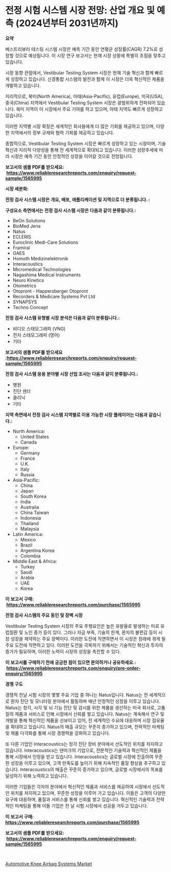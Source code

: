 <p><h1>전정 시험 시스템 시장 전망: 산업 개요 및 예측 (2024년부터 2031년까지)</h1></p><p><strong>요약</strong></p>
<p><p>베스트리뷰러 테스팅 시스템 시장은 예측 기간 동안 연평균 성장률(CAGR) 7.2%로 성장할 것으로 예상됩니다. 이 시장 연구 보고서는 현재 시장 상황에 특별히 초점을 맞추고 있습니다.</p><p>시장 동향 관점에서, Vestibular Testing System 시장은 현재 기술 혁신과 함께 빠르게 성장하고 있습니다. 신경통합 시스템의 발전과 함께 이 시장은 더욱 혁신적인 제품을 개발하고 있습니다.</p><p>지리적으로, 북미(North America), 아태(Asia-Pacific), 유럽(Europe), 미국(USA), 중국(China) 지역에서 Vestibular Testing System 시장은 광범위하게 전파되어 있습니다. 북미 지역이 이 시장에서 주요 기여를 하고 있으며, 아태 지역도 빠르게 성장하고 있습니다.</p><p>이러한 지역별 시장 확장은 세계적인 회사들에게 더 많은 기회를 제공하고 있으며, 다양한 지역에서의 정부 규제와 협력 기회를 제공하고 있습니다.</p><p>종합적으로, Vestibular Testing System 시장은 빠르게 성장하고 있는 시장이며, 기술 혁신과 지리적 다양성을 통해 전 세계적으로 확대되고 있습니다. 이러한 성장추세에 따라 시장은 예측 기간 동안 안정적인 성장을 이어갈 것으로 전망됩니다.</p></p>
<p><strong>보고서의 샘플 PDF를 받으세요: &nbsp;<a href="https://www.reliableresearchreports.com/enquiry/request-sample/1565995">https://www.reliableresearchreports.com/enquiry/request-sample/1565995</a></strong></p>
<p><strong>시장 세분화:</strong></p>
<p><strong> 전정 검사 시스템 시장은 개요, 배포, 애플리케이션 및 지역으로 더 분류됩니다. :</strong></p>
<p><strong>구성요소 측면에서는 전정 검사 시스템 시장은 다음과 같이 분류됩니다.:</strong></p>
<p><ul><li>BeOn Solutions</li><li>BioMed Jena</li><li>Natus</li><li>ECLERIS</li><li>Euroclinic Medi-Care Solutions</li><li>Framiral</li><li>GAES</li><li>Homoth Medizinelektronik</li><li>Interacoustics</li><li>Micromedical Technologies</li><li>Nagashima Medical Instruments</li><li>Neuro Kinetics</li><li>Otometrics</li><li>Otopront - Happersberger Otopront</li><li>Recorders & Medicare Systems Pvt Ltd</li><li>SYNAPSYS</li><li>Techno Concept</li></ul></p>
<p><strong> 전정 검사 시스템 유형별 시장 분석은 다음과 같이 분류됩니다.:</strong></p>
<p><ul><li>비디오 스태모그래피 (VNG)</li><li>전자 스테모그래피 (영어)</li><li>기타</li></ul></p>
<p><strong>보고서의 샘플 PDF를 받으세요 :<a href="https://www.reliableresearchreports.com/enquiry/request-sample/1565995">https://www.reliableresearchreports.com/enquiry/request-sample/1565995</a></strong></p>
<p><strong> 전정 검사 시스템 응용 분야별 시장 산업 조사는 다음과 같이 분류됩니다.:</strong></p>
<p><ul><li>병원</li><li>진단 센터</li><li>클리닉</li><li>기타</li></ul></p>
<p><strong>지역 측면에서 전정 검사 시스템 지역별로 이용 가능한 시장 플레이어는 다음과 같습니다.:</strong></p>
<p><ul>
    <li>
        North America:
        <ul>
            <li>United States</li>
            <li>Canada</li>
        </ul>
    </li>
    <li>
        Europe:
        <ul>
            <li>Germany</li>
            <li>France</li>
            <li>U.K.</li>
            <li>Italy</li>
            <li>Russia</li>
        </ul>
    </li>
    <li>
        Asia-Pacific:
        <ul>
            <li>China</li>
            <li>Japan</li>
            <li>South Korea</li>
            <li>India</li>
            <li>Australia</li>
            <li>China Taiwan</li>
            <li>Indonesia</li>
            <li>Thailand</li>
            <li>Malaysia</li>
        </ul>
    </li>
    <li>
        Latin America:
        <ul>
            <li>Mexico</li>
            <li>Brazil</li>
            <li>Argentina Korea</li>
            <li>Colombia</li>
        </ul>
    </li>
    <li>
        Middle East & Africa:
        <ul>
            <li>Turkey</li>
            <li>Saudi</li>
            <li>Arabia</li>
            <li>UAE</li>
            <li>Korea</li>
        </ul>
    </li>
    </ul></p>
<p><strong>이 보고서 구매: &nbsp;<a href="https://www.reliableresearchreports.com/purchase/1565995">https://www.reliableresearchreports.com/purchase/1565995</a></strong></p>
<p><strong>전정 검사 시스템의 주요 동인 및 장벽 시장</strong></p>
<p><p>Vestibular Testing System 시장의 주요 주행요인은 높은 유발율로 발생하는 미로 유럽질환 및 노인 증가 등이 있다. 그러나 자금 부족, 기술의 한계, 환자의 불편감 등이 시장 성장을 제약하는 주요 장벽이다. 이러한 도전에 직면하면서 이 시장은 장래에 겪게 될 주요 도전에 직면하고 있다. 이러한 도전을 극복하기 위해서는 기술적인 혁신과 투자의 증가가 필요하며, 이러한 노력이 시장의 성장을 촉진할 수 있다.</p></p>
<p><strong>이 보고서를 구매하기 전에 궁금한 점이 있으면 문의하거나 공유하세요.: &nbsp;<a href="https://www.reliableresearchreports.com/enquiry/pre-order-enquiry/1565995">https://www.reliableresearchreports.com/enquiry/pre-order-enquiry/1565995</a></strong></p>
<p><strong>경쟁 구도</strong></p>
<p><p>경쟁적 전날 시험 시장의 몇몇 주요 기업 중 하나는 Natus입니다. Natus는 전 세계적으로 환자 진단 및 모니터링 분야에서 활동하며 매년 안정적인 성장을 이루고 있습니다. Natus는 청각, 시각 및 뇌 기능 진단 및 감시를 위한 제품을 생산하는 미국 회사로, 고품질의 제품과 서비스로 인해 시장에서 신뢰를 쌓고 있습니다. Natus는 계속해서 연구 및 개발을 통해 혁신적인 제품을 선보이고 있어, 전 세계적인 수요에 대응하며 시장 점유율을 확대하고 있습니다. Natus의 매출 규모는 꾸준히 증가하고 있으며, 전략적인 마케팅 및 제품 다각화를 통해 시장 경쟁력을 강화하고 있습니다.</p><p>또 다른 기업인 Interacoustics는 청각 진단 장비 분야에서 선도적인 위치를 차지하고 있습니다. Interacoustics는 덴마크의 기업으로, 전문적인 기술력과 혁신적인 제품을 통해 시장에서 인정을 받고 있습니다. Interacoustics는 글로벌 시장에 진출하여 꾸준한 성장을 이루고 있으며, 고객 만족도를 높이기 위해 지속적인 품질 향상을 추구하고 있습니다. Interacoustics의 매출은 꾸준히 증가하고 있으며, 글로벌 시장에서의 목표를 달성하기 위해 노력하고 있습니다.</p><p>이러한 기업들은 각자의 분야에서 혁신적인 제품과 서비스를 제공하여 시장에서 선도적인 위치를 차지하고 있으며, 꾸준한 성장을 이루어 가고 있습니다. 이들은 고객의 다양한 요구에 대응하며, 품질과 서비스를 통해 신뢰를 쌓고 있습니다. 혁신적인 기술력과 전략적인 마케팅을 통해 이들 기업은 전 날 시험 시장에서 성공을 거두고 있습니다.</p></p>
<p><strong>이 보고서 구매: &nbsp; <a href="https://www.reliableresearchreports.com/purchase/1565995">https://www.reliableresearchreports.com/purchase/1565995</a></strong></p>
<p><strong>보고서의 샘플 PDF를 받으세요: &nbsp;<a href="https://www.reliableresearchreports.com/enquiry/request-sample/1565995">https://www.reliableresearchreports.com/enquiry/request-sample/1565995</a></strong><strong></strong></p>
<p>&nbsp;</p>
<p><p><a href="https://woozy-pyroraptor-a1f.notion.site/Automotive-Knee-Airbag-Systems-Market-Research-Report-Forecasted-for-Period-from-2024-2031-by-Mar-b3edb4db4d8c45e2b3a57b4da1392352">Automotive Knee Airbag Systems Market</a></p></p>